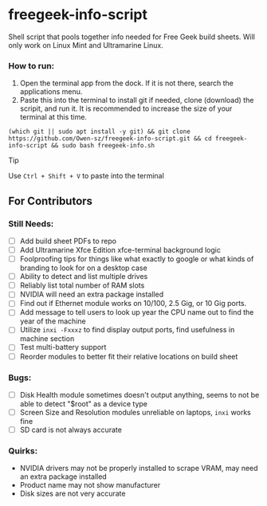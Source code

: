 # freegeek-info-script
Shell script that pools together info needed for Free Geek build sheets. Will only work on Linux Mint and Ultramarine Linux.

### How to run:
1. Open the terminal app from the dock. If it is not there, search the applications menu.
2. Paste this into the terminal to install git if needed, clone (download) the scripit, and run it. It is recommended to increase the size of your terminal at this time.
```console
(which git || sudo apt install -y git) && git clone https://github.com/Owen-sz/freegeek-info-script.git && cd freegeek-info-script && sudo bash freegeek-info.sh
```
> [!TIP]
>  Use `Ctrl + Shift + V` to paste into the terminal

## For Contributors

### Still Needs:
- [ ] Add build sheet PDFs to repo
- [ ] Add Ultramarine Xfce Edition xfce-terminal background logic
- [ ] Foolproofing tips for things like what exactly to google or what kinds of branding to look for on a desktop case
- [ ] Ability to detect and list multiple drives
- [ ] Reliably list total number of RAM slots
- [ ] NVIDIA will need an extra package installed
- [ ] Find out if Ethernet module works on 10/100, 2.5 Gig, or 10 Gig ports.
- [ ] Add message to tell users to look up year the CPU name out to find the year of the machine
- [ ] Utilize `inxi -Fxxxz` to find display output ports, find usefulness in machine section
- [ ] Test multi-battery support
- [ ] Reorder modules to better fit their relative locations on build sheet

### Bugs:
- [ ] Disk Health module sometimes doesn't output anything, seems to not be able to detect "$root" as a device type
- [ ] Screen Size and Resolution modules unreliable on laptops, `inxi` works fine
- [ ] SD card is not always accurate

### Quirks:
- NVIDIA drivers may not be properly installed to scrape VRAM, may need an extra package installed
- Product name may not show manufacturer
- Disk sizes are not very accurate
